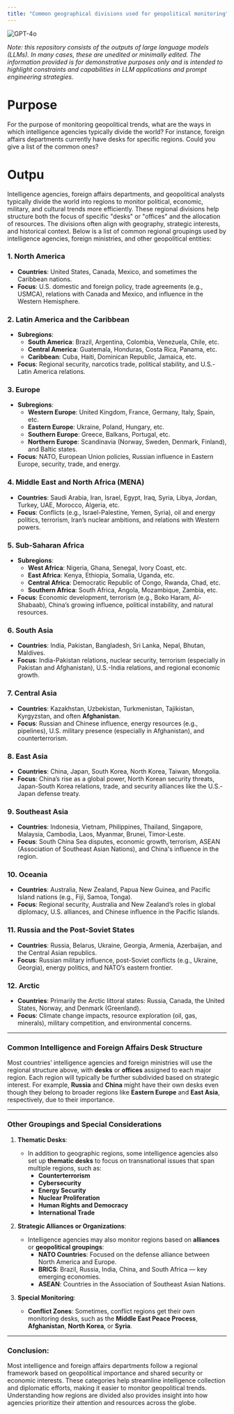 ```yaml
---
title: "Common geographical divisions used for geopolitical monitoring"
---
```

![GPT-4o](https://img.shields.io/badge/GPT--4o-3333FF?style=for-the-badge&logo=openai&logoColor=white)



*Note: this repository consists of the outputs of large language models (LLMs). In many cases, these are unedited or minimally edited. The information provided is for demonstrative purposes only and is intended to highlight constraints and capabilities in LLM applications and prompt engineering strategies.*


# Purpose

For the purpose of monitoring geopolitical trends, what are the ways in which intelligence agencies typically divide the world? For instance, foreign affairs departments currently have desks for specific regions. Could you give a list of the common ones?

# Outpu

Intelligence agencies, foreign affairs departments, and geopolitical analysts typically divide the world into regions to monitor political, economic, military, and cultural trends more efficiently. These regional divisions help structure both the focus of specific "desks" or "offices" and the allocation of resources. The divisions often align with geography, strategic interests, and historical context. Below is a list of common regional groupings used by intelligence agencies, foreign ministries, and other geopolitical entities:

### **1. North America**
   - **Countries**: United States, Canada, Mexico, and sometimes the Caribbean nations.
   - **Focus**: U.S. domestic and foreign policy, trade agreements (e.g., USMCA), relations with Canada and Mexico, and influence in the Western Hemisphere.

### **2. Latin America and the Caribbean**
   - **Subregions**:
     - **South America**: Brazil, Argentina, Colombia, Venezuela, Chile, etc.
     - **Central America**: Guatemala, Honduras, Costa Rica, Panama, etc.
     - **Caribbean**: Cuba, Haiti, Dominican Republic, Jamaica, etc.
   - **Focus**: Regional security, narcotics trade, political stability, and U.S.-Latin America relations.

### **3. Europe**
   - **Subregions**:
     - **Western Europe**: United Kingdom, France, Germany, Italy, Spain, etc.
     - **Eastern Europe**: Ukraine, Poland, Hungary, etc.
     - **Southern Europe**: Greece, Balkans, Portugal, etc.
     - **Northern Europe**: Scandinavia (Norway, Sweden, Denmark, Finland), and Baltic states.
   - **Focus**: NATO, European Union policies, Russian influence in Eastern Europe, security, trade, and energy.

### **4. Middle East and North Africa (MENA)**
   - **Countries**: Saudi Arabia, Iran, Israel, Egypt, Iraq, Syria, Libya, Jordan, Turkey, UAE, Morocco, Algeria, etc.
   - **Focus**: Conflicts (e.g., Israel-Palestine, Yemen, Syria), oil and energy politics, terrorism, Iran’s nuclear ambitions, and relations with Western powers.

### **5. Sub-Saharan Africa**
   - **Subregions**:
     - **West Africa**: Nigeria, Ghana, Senegal, Ivory Coast, etc.
     - **East Africa**: Kenya, Ethiopia, Somalia, Uganda, etc.
     - **Central Africa**: Democratic Republic of Congo, Rwanda, Chad, etc.
     - **Southern Africa**: South Africa, Angola, Mozambique, Zambia, etc.
   - **Focus**: Economic development, terrorism (e.g., Boko Haram, Al-Shabaab), China’s growing influence, political instability, and natural resources.

### **6. South Asia**
   - **Countries**: India, Pakistan, Bangladesh, Sri Lanka, Nepal, Bhutan, Maldives.
   - **Focus**: India-Pakistan relations, nuclear security, terrorism (especially in Pakistan and Afghanistan), U.S.-India relations, and regional economic growth.

### **7. Central Asia**
   - **Countries**: Kazakhstan, Uzbekistan, Turkmenistan, Tajikistan, Kyrgyzstan, and often **Afghanistan**.
   - **Focus**: Russian and Chinese influence, energy resources (e.g., pipelines), U.S. military presence (especially in Afghanistan), and counterterrorism.

### **8. East Asia**
   - **Countries**: China, Japan, South Korea, North Korea, Taiwan, Mongolia.
   - **Focus**: China’s rise as a global power, North Korean security threats, Japan-South Korea relations, trade, and security alliances like the U.S.-Japan defense treaty.

### **9. Southeast Asia**
   - **Countries**: Indonesia, Vietnam, Philippines, Thailand, Singapore, Malaysia, Cambodia, Laos, Myanmar, Brunei, Timor-Leste.
   - **Focus**: South China Sea disputes, economic growth, terrorism, ASEAN (Association of Southeast Asian Nations), and China's influence in the region.

### **10. Oceania**
   - **Countries**: Australia, New Zealand, Papua New Guinea, and Pacific Island nations (e.g., Fiji, Samoa, Tonga).
   - **Focus**: Regional security, Australia and New Zealand’s roles in global diplomacy, U.S. alliances, and Chinese influence in the Pacific Islands.

### **11. Russia and the Post-Soviet States**
   - **Countries**: Russia, Belarus, Ukraine, Georgia, Armenia, Azerbaijan, and the Central Asian republics.
   - **Focus**: Russian military influence, post-Soviet conflicts (e.g., Ukraine, Georgia), energy politics, and NATO’s eastern frontier.

### **12. Arctic**
   - **Countries**: Primarily the Arctic littoral states: Russia, Canada, the United States, Norway, and Denmark (Greenland).
   - **Focus**: Climate change impacts, resource exploration (oil, gas, minerals), military competition, and environmental concerns.

---

### Common Intelligence and Foreign Affairs Desk Structure
Most countries’ intelligence agencies and foreign ministries will use the regional structure above, with **desks** or **offices** assigned to each major region. Each region will typically be further subdivided based on strategic interest. For example, **Russia** and **China** might have their own desks even though they belong to broader regions like **Eastern Europe** and **East Asia**, respectively, due to their importance.

---

### Other Groupings and Special Considerations

1. **Thematic Desks**:
   - In addition to geographic regions, some intelligence agencies also set up **thematic desks** to focus on transnational issues that span multiple regions, such as:
     - **Counterterrorism**
     - **Cybersecurity**
     - **Energy Security**
     - **Nuclear Proliferation**
     - **Human Rights and Democracy**
     - **International Trade**

2. **Strategic Alliances or Organizations**:
   - Intelligence agencies may also monitor regions based on **alliances** or **geopolitical groupings**:
     - **NATO Countries**: Focused on the defense alliance between North America and Europe.
     - **BRICS**: Brazil, Russia, India, China, and South Africa — key emerging economies.
     - **ASEAN**: Countries in the Association of Southeast Asian Nations.

3. **Special Monitoring**:
   - **Conflict Zones**: Sometimes, conflict regions get their own monitoring desks, such as the **Middle East Peace Process**, **Afghanistan**, **North Korea**, or **Syria**.

---

### Conclusion:
Most intelligence and foreign affairs departments follow a regional framework based on geopolitical importance and shared security or economic interests. These categories help streamline intelligence collection and diplomatic efforts, making it easier to monitor geopolitical trends. Understanding how regions are divided also provides insight into how agencies prioritize their attention and resources across the globe.